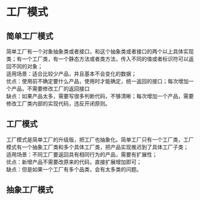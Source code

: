 
# 工厂模式
## 简单工厂模式
简单工厂有一个对象抽象类或者接口，和这个抽象类或者接口的两个以上具体实现类；有一个工厂类，有一个静态方法或者类方法，传入不同的值或者标识符可以返回不同的对象；</br>
适用场景：适合比较少产品，并且基本不会变化的数据；</br>
优点：使用前不确定要什么产品，使用时才能确定，统一返回的接口；每次增加一个产品，不需要修改工厂的返回接口</br>
缺点：如果产品太多，需要写很多判断代码，不够清晰；每次增加一个产品，需要修改工厂类内部的实现代码，违反开闭原则。</br>

## 工厂模式
工厂模式是简单工厂的升级版，把工厂也抽象化。简单工厂只有一个工厂类，工厂模式有一个抽象工厂类和多个具体工厂类，把产品实现推迟到了具体工厂子类；</br>
适用场景：不同工厂要返回具有相同行为的产品，需要有扩展性；</br>
优点：新增产品不需要改原来的代码，直接扩展增加即可；</br>
缺点：但是如果一个工厂有多个品类，会有太多类的问题。</br>

## 抽象工厂模式
